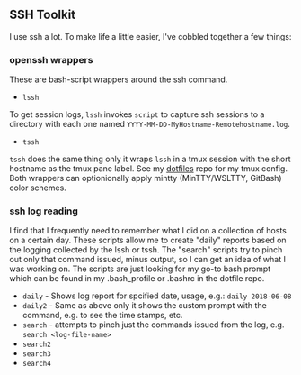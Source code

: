 ## SSH Toolkit ##

I use ssh a lot. To make life a little easier, I've cobbled together a few things:


### openssh wrappers ###

These are bash-script wrappers around the ssh command.

* `lssh`

To get session logs, `lssh` invokes `script` to capture ssh sessions to a directory with each one named `YYYY-MM-DD-MyHostname-Remotehostname.log`. 

* `tssh`

`tssh` does the same thing only it wraps `lssh` in a tmux session with the short hostname as the tmux pane label. See my [dotfiles](https://github.com/V01dDweller/dotfiles) repo for my tmux config. Both wrappers can optionionally apply mintty (MinTTY/WSLTTY, GitBash) color schemes.

### ssh log reading ###

I find that I frequently need to remember what I did on a collection of hosts on a certain day. These scripts allow me to create "daily" reports based on the logging collected by the lssh or tssh. The "search" scripts try to pinch out only that command issued, minus output, so I can get an idea of what I was working on. The scripts are just looking for my go-to bash prompt which can be found in my .bash_profile or .bashrc in the dotfile repo.

* `daily` - Shows log report for spcified date, usage, e.g.: `daily 2018-06-08`
* `daily2` - Same as above only it shows the custom prompt with the command, e.g. to see the time stamps, etc.
* `search` - attempts to pinch just the commands issued from the log, e.g. `search <log-file-name>`
* `search2`
* `search3`
* `search4`
